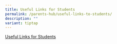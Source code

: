```yaml
---
title: Useful Links for Students
permalink: /parents-hub/useful-links-to-students/
description: ""
variant: tiptap
---
```

<p><a href="https://sites.google.com/moe.edu.sg/wgps-intranet-students/links-for-students" rel="noopener noreferrer nofollow" target="_blank">Useful Links for Students</a>
</p>